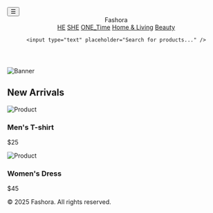 <!DOCTYPE html>
<html lang="en">
<head>

  <meta charset="UTF-8" />
  <meta name="viewport" content="width=device-width, initial-scale=1.0" />
  <title>Fashion Store</title>
  <link rel="stylesheet" href="style.css" />
</head>
 <button class="menu-toggle" id="menuToggle">☰</button>
<body>
 <nav class="navbar">
  <header>
    <div class="logo">Fashora</div>
    <nav>
      <a href="he.html">HE</a>
      <a href="she.html">SHE</a>
      <a href="1.html">ONE_Time</a>
      <a href="#">Home & Living</a>
      <a href="#">Beauty</a>
    </nav>

    <input type="text" placeholder="Search for products..." />
<script src="script.js"></script>
  </header>

  <section class="banner">
    <img src="https://via.placeholder.com/1200x400" alt="Banner" />
  </section>

  <section class="products">
    <h2>New Arrivals</h2>
    <div class="product-grid">
      <div class="product-card">
        <img src="https://via.placeholder.com/200x250" alt="Product" />
        <h3>Men's T-shirt</h3>
        <p>$25</p>
      </div>
      <div class="product-card">
        <img src="https://via.placeholder.com/200x250" alt="Product" />
        <h3>Women's Dress</h3>
        <p>$45</p>
      </div>
      <!-- Add more product cards -->
    </div>
  </section>

  <footer>
    <p>© 2025 Fashora. All rights reserved.</p>
  </footer>
</body>
</html>
